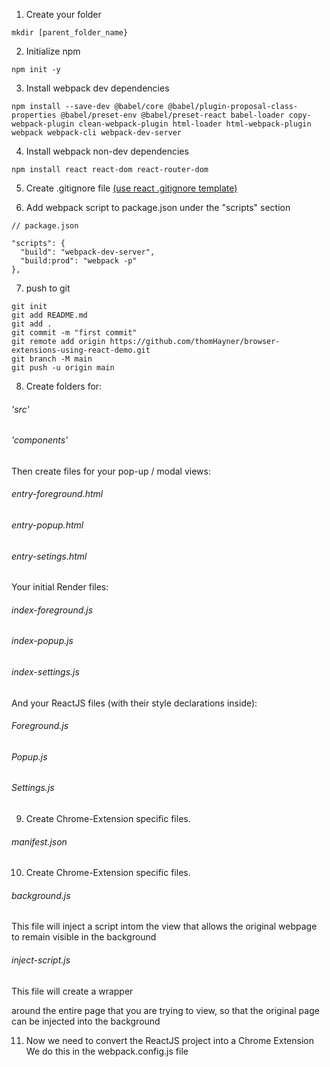 1. Create your folder 
```
mkdir [parent_folder_name}
```

2. Initialize npm
```
npm init -y
```

3. Install webpack dev dependencies
```
npm install --save-dev @babel/core @babel/plugin-proposal-class-properties @babel/preset-env @babel/preset-react babel-loader copy-webpack-plugin clean-webpack-plugin html-loader html-webpack-plugin webpack webpack-cli webpack-dev-server
```

4. Install webpack non-dev dependencies
```
npm install react react-dom react-router-dom
```

5. Create .gitignore file [(use react .gitignore template)](https://github.com/facebook/react/blob/main/.gitignore)

6. Add webpack script to package.json under the "scripts" section
```
// package.json

"scripts": {
  "build": "webpack-dev-server",
  "build:prod": "webpack -p"
},
```

7. push to git
```
git init
git add README.md
git add .
git commit -m "first commit"
git remote add origin https://github.com/thomHayner/browser-extensions-using-react-demo.git
git branch -M main
git push -u origin main
```

8. Create folders for:
  ###### 'src'
  ###### 'components'
Then create files for your pop-up / modal views:
  ###### entry-foreground.html
  ###### entry-popup.html
  ###### entry-setings.html
Your initial Render files:
  ###### index-foreground.js
  ###### index-popup.js
  ###### index-settings.js
And your ReactJS files (with their style declarations inside):
  ###### Foreground.js
  ###### Popup.js
  ###### Settings.js

9. Create Chrome-Extension specific files.
  ###### manifest.json

10. Create Chrome-Extension specific files.
  ###### background.js
This file will inject a script intom the view that allows the original webpage to remain visible in the background

  ###### inject-script.js
This file will create a wrapper <div> around the entire page that you are trying to view, so that the original page can be injected into the background

11. Now we need to convert the ReactJS project into a Chrome Extension
We do this in the webpack.config.js file